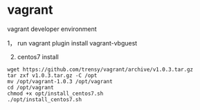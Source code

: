 # vagrant
vagrant  developer environment

1， run vagrant plugin install vagrant-vbguest

2. centos7 install

```shell
wget https://github.com/trensy/vagrant/archive/v1.0.3.tar.gz
tar zxf v1.0.3.tar.gz -C /opt
mv /opt/vagrant-1.0.3 /opt/vagrant
cd /opt/vagrant
chmod +x opt/install_centos7.sh
./opt/install_centos7.sh
```
